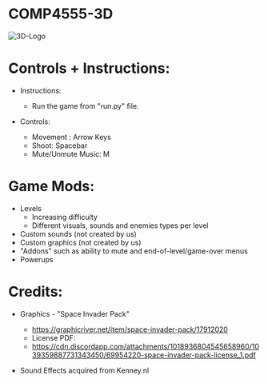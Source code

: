 # COMP4555-3D

![3D-Logo](https://user-images.githubusercontent.com/55112870/191079274-bb6823fe-5bff-41f3-9614-7973b5fea4aa.jpg)


# Controls + Instructions:

- Instructions:
    - Run the game from "run.py" file.

- Controls:
  - Movement : Arrow Keys
  - Shoot: Spacebar
  - Mute/Unmute Music: M

# Game Mods:
- Levels
  - Increasing difficulty
  - Different visuals, sounds and enemies types per level
- Custom sounds (not created by us)
- Custom graphics (not created by us)
- "Addons" such as ability to mute and end-of-level/game-over menus
- Powerups

# Credits:
- Graphics - "Space Invader Pack"
    - https://graphicriver.net/item/space-invader-pack/17912020
  - License PDF:
  - https://cdn.discordapp.com/attachments/1018936804545658960/1039359887731343450/69954220-space-invader-pack-license_1.pdf

- Sound Effects acquired from Kenney.nl
